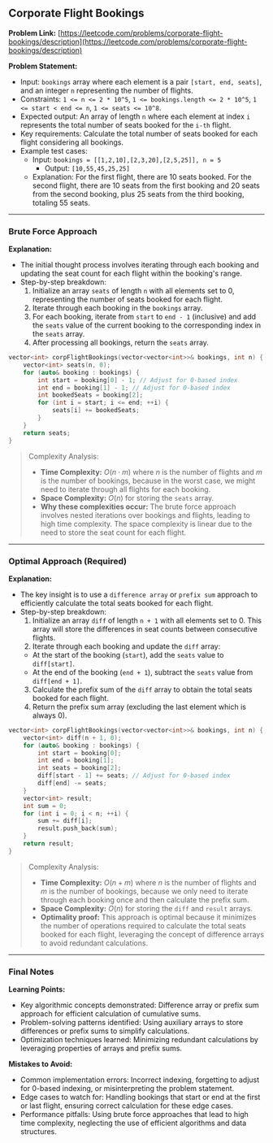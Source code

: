 ## Corporate Flight Bookings

**Problem Link:** [https://leetcode.com/problems/corporate-flight-bookings/description](https://leetcode.com/problems/corporate-flight-bookings/description)

**Problem Statement:**
- Input: `bookings` array where each element is a pair `[start, end, seats]`, and an integer `n` representing the number of flights.
- Constraints: `1 <= n <= 2 * 10^5`, `1 <= bookings.length <= 2 * 10^5`, `1 <= start < end <= n`, `1 <= seats <= 10^8`.
- Expected output: An array of length `n` where each element at index `i` represents the total number of seats booked for the `i-th` flight.
- Key requirements: Calculate the total number of seats booked for each flight considering all bookings.
- Example test cases:
  - Input: `bookings = [[1,2,10],[2,3,20],[2,5,25]], n = 5`
    - Output: `[10,55,45,25,25]`
  - Explanation: For the first flight, there are 10 seats booked. For the second flight, there are 10 seats from the first booking and 20 seats from the second booking, plus 25 seats from the third booking, totaling 55 seats.

---

### Brute Force Approach

**Explanation:**
- The initial thought process involves iterating through each booking and updating the seat count for each flight within the booking's range.
- Step-by-step breakdown:
  1. Initialize an array `seats` of length `n` with all elements set to 0, representing the number of seats booked for each flight.
  2. Iterate through each booking in the `bookings` array.
  3. For each booking, iterate from `start` to `end - 1` (inclusive) and add the `seats` value of the current booking to the corresponding index in the `seats` array.
  4. After processing all bookings, return the `seats` array.

```cpp
vector<int> corpFlightBookings(vector<vector<int>>& bookings, int n) {
    vector<int> seats(n, 0);
    for (auto& booking : bookings) {
        int start = booking[0] - 1; // Adjust for 0-based index
        int end = booking[1] - 1; // Adjust for 0-based index
        int bookedSeats = booking[2];
        for (int i = start; i <= end; ++i) {
            seats[i] += bookedSeats;
        }
    }
    return seats;
}
```

> Complexity Analysis:
> - **Time Complexity:** $O(n \cdot m)$ where $n$ is the number of flights and $m$ is the number of bookings, because in the worst case, we might need to iterate through all flights for each booking.
> - **Space Complexity:** $O(n)$ for storing the `seats` array.
> - **Why these complexities occur:** The brute force approach involves nested iterations over bookings and flights, leading to high time complexity. The space complexity is linear due to the need to store the seat count for each flight.

---

### Optimal Approach (Required)

**Explanation:**
- The key insight is to use a `difference array` or `prefix sum` approach to efficiently calculate the total seats booked for each flight.
- Step-by-step breakdown:
  1. Initialize an array `diff` of length `n + 1` with all elements set to 0. This array will store the differences in seat counts between consecutive flights.
  2. Iterate through each booking and update the `diff` array:
    - At the start of the booking (`start`), add the `seats` value to `diff[start]`.
    - At the end of the booking (`end + 1`), subtract the `seats` value from `diff[end + 1]`.
  3. Calculate the prefix sum of the `diff` array to obtain the total seats booked for each flight.
  4. Return the prefix sum array (excluding the last element which is always 0).

```cpp
vector<int> corpFlightBookings(vector<vector<int>>& bookings, int n) {
    vector<int> diff(n + 1, 0);
    for (auto& booking : bookings) {
        int start = booking[0];
        int end = booking[1];
        int seats = booking[2];
        diff[start - 1] += seats; // Adjust for 0-based index
        diff[end] -= seats;
    }
    vector<int> result;
    int sum = 0;
    for (int i = 0; i < n; ++i) {
        sum += diff[i];
        result.push_back(sum);
    }
    return result;
}
```

> Complexity Analysis:
> - **Time Complexity:** $O(n + m)$ where $n$ is the number of flights and $m$ is the number of bookings, because we only need to iterate through each booking once and then calculate the prefix sum.
> - **Space Complexity:** $O(n)$ for storing the `diff` and `result` arrays.
> - **Optimality proof:** This approach is optimal because it minimizes the number of operations required to calculate the total seats booked for each flight, leveraging the concept of difference arrays to avoid redundant calculations.

---

### Final Notes

**Learning Points:**
- Key algorithmic concepts demonstrated: Difference array or prefix sum approach for efficient calculation of cumulative sums.
- Problem-solving patterns identified: Using auxiliary arrays to store differences or prefix sums to simplify calculations.
- Optimization techniques learned: Minimizing redundant calculations by leveraging properties of arrays and prefix sums.

**Mistakes to Avoid:**
- Common implementation errors: Incorrect indexing, forgetting to adjust for 0-based indexing, or misinterpreting the problem statement.
- Edge cases to watch for: Handling bookings that start or end at the first or last flight, ensuring correct calculation for these edge cases.
- Performance pitfalls: Using brute force approaches that lead to high time complexity, neglecting the use of efficient algorithms and data structures.